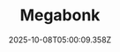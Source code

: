 ---
title: "Megabonk"
id: 3405340
date: 2025-10-08T05:00:09.358Z
link: games/steam/recent/megabonk
image: http://media.steampowered.com/steamcommunity/public/images/apps/3405340/8e0ff36cdb1076d69347a2796c7ef5ee18b2fee8.jpg
playtime_2weeks: 619
playtime_forever: 619
playtime_windows_forever: 0
playtime_mac_forever: 0
playtime_linux_forever: 619
playtime_deck_forever: 619
---